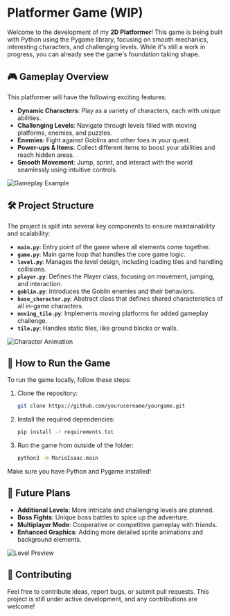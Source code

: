 # **Platformer Game (WIP)**

Welcome to the development of my **2D Platformer**! This game is being built with Python using the Pygame library, focusing on smooth mechanics, interesting characters, and challenging levels. While it's still a work in progress, you can already see the game's foundation taking shape.

## 🎮 **Gameplay Overview**
This platformer will have the following exciting features:
- **Dynamic Characters**: Play as a variety of characters, each with unique abilities.
- **Challenging Levels**: Navigate through levels filled with moving platforms, enemies, and puzzles.
- **Enemies**: Fight against Goblins and other foes in your quest.
- **Power-ups & Items**: Collect different items to boost your abilities and reach hidden areas.
- **Smooth Movement**: Jump, sprint, and interact with the world seamlessly using intuitive controls.

![Gameplay Example](path_to_screenshot_1)

## 🛠️ **Project Structure**
The project is split into several key components to ensure maintainability and scalability:
- **`main.py`**: Entry point of the game where all elements come together.
- **`game.py`**: Main game loop that handles the core game logic.
- **`level.py`**: Manages the level design, including loading tiles and handling collisions.
- **`player.py`**: Defines the Player class, focusing on movement, jumping, and interaction.
- **`goblin.py`**: Introduces the Goblin enemies and their behaviors.
- **`base_character.py`**: Abstract class that defines shared characteristics of all in-game characters.
- **`moving_tile.py`**: Implements moving platforms for added gameplay challenge.
- **`tile.py`**: Handles static tiles, like ground blocks or walls.

![Character Animation](path_to_screenshot_2)

## 🔧 **How to Run the Game**
To run the game locally, follow these steps:

1. Clone the repository:
    ```bash
    git clone https://github.com/yourusername/yourgame.git
    ```

2. Install the required dependencies:
    ```bash
    pip install -r requirements.txt
    ```

3. Run the game from outside of the folder:
    ```bash
    python3 -m MarioIsaac.main
    ```

Make sure you have Python and Pygame installed!

## 🚀 **Future Plans**
- **Additional Levels**: More intricate and challenging levels are planned.
- **Boss Fights**: Unique boss battles to spice up the adventure.
- **Multiplayer Mode**: Cooperative or competitive gameplay with friends.
- **Enhanced Graphics**: Adding more detailed sprite animations and background elements.

![Level Preview](path_to_screenshot_3)

## 🤝 **Contributing**
Feel free to contribute ideas, report bugs, or submit pull requests. This project is still under active development, and any contributions are welcome!

